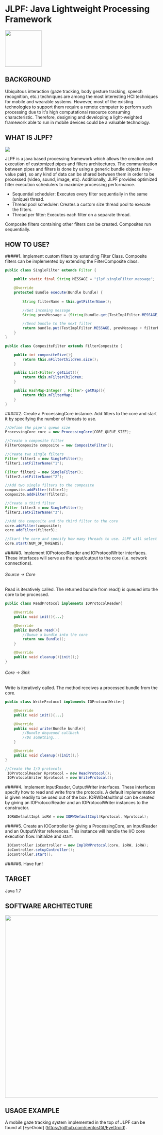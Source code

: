 JLPF: Java Lightweight Processing Framework
========

<img src="Images/JLPF_Logo.png?raw=true" height="120"/>

BACKGROUND
--------------

Ubiquitous interaction (gaze tracking, body gesture tracking, speech recognition, etc.) techniques are among the most interesting HCI techniques for mobile and wearable systems. However, most of the existing technologies to support them require a remote computer to perform such processing due to it's high computational resource consuming characteristic. Therefore, designing and developing a light-weighted framework able to run in mobile devices could be a valuable technology.

WHAT IS JLPF?
--------------

<img src="Images/pipes_and_filters.png?raw=true"/>

JLPF is a java based processing framework which allows the creation and execution of customized pipes and filters architectures. The communication between pipes and filters is done by using a generic bundle objects (key-value pair), so any kind of data can be shared between them in order to be processed (video, sound, image, etc). Additionally, JLPF provides optimized filter execution schedulers to maximize processing performance.

* Sequential scheduler: Executes every filter sequentially in the same (unique) thread. 
* Thread pool scheduler: Creates a custom size thread pool to execute the filters.
* Thread per filter: Executes each filter on a separate thread.

Composite filters containing other filters can be created. Composites run sequentially.

HOW TO USE?
---------

#####1. Implement custom filters by extending Filter Class. Composite filters can be implemented by extending the FilterComposite class.

```java
public class SingleFilter extends Filter {

    public static final String MESSAGE = "jlpf.singleFilter.message";

    @Override
    protected Bundle execute(Bundle bundle) {
       
        String filterName = this.getFilterName();

        //Get incoming message
        String prevMessage = (String)bundle.get(TestImplFilter.MESSAGE);

        //Send bundle to the next filter
        return bundle.put(TestImplFilter.MESSAGE, prevMessage + filterName);
    }
}
```

```java
public class CompositeFilter extends FilterComposite {

    public int compositeSize(){
        return this.mFilterChildren.size();
    }

    public List<Filter> getList(){
        return this.mFilterChildren;
    }

    public HashMap<Integer , Filter> getMap(){
        return this.mFilterMap;
    }
}
```

#####2. Create a ProcessingCore instance. Add filters to the core and start it by specifying the number of threads to use.

```java
//Define the pipe's queue size
ProcessingCore core = new ProcessingCore(CORE_QUEUE_SIZE);

//Create a composite filter
FilterComposite composite = new CompositeFilter();

//Create two single filters
Filter filter1 = new SingleFilter();
filter1.setFilterName("1");

Filter filter2 = new SingleFilter();
filter2.setFilterName("2");

//Add two single filters to the composite
composite.addFilter(filter1);
composite.addFilter(filter2);

//Create a third filter
Filter filter3 = new SingleFilter();
filter2.setFilterName("3");

//Add the composite and the third filter to the core
core.addFilter(composite);
core.addFilter(filter3);

//Start the core and specify how many threads to use. JLPF will select the best execution configuration for you!
core.start(NUM_OF_THREADS);
```

#####3. Implement IOProtocolReader and IOProtocolWriter interfaces. These interfaces will serve as the input/output to the core (i.e. network connections).

###### Source -> Core

Read is iteratively called. The returned bundle from read() is queued into the core to be processed.

```java
public class ReadProtocol implements IOProtocolReader{

    @Override
    public void init(){...}

    @Override
    public Bundle read(){
        //Queue a bundle into the core
        return new Bundle();
    }

    @Override
    public void cleanup(){init();}
}

```

###### Core -> Sink

Write is iteratively called. The method receives a processed bundle from the core.

```java
public class WriteProtocol implements IOProtocolWriter{

    @Override
    public void init(){...}

    @Override
    public void write(Bundle bundle){
        //Bundle dequeued callback
        //Do something...
    }

    @Override
    public void cleanup(){init();}
}

```

``` java
//Create the I/O protocols
 IOProtocolReader Rprotocol = new ReadProtocol();
 IOProtocolWriter Wprotocol = new WriteProtocol();
```

#####4. Implement InputReader, OutputWriter interfaces. These interfaces specify how to read and write from the protocols. A default implementation is given readily to be used out of the box. IORWDefaultImpl can be created by giving an IOProtocolReader and an IOProtocolWriter instances to the constructor.

```java
 IORWDefaultImpl ioRW = new IORWDefaultImpl(Rprotocol, Wprotocol);
```

#####5. Create an IOController by giving a ProcessingCore, an InputReader and an OutputWriter references. This instance will handle the I/O core execution flow. Initialize and start.

```java
 IOController ioController = new ImplRWProtocol(core, ioRW, ioRW);
 ioController.setupController();
 ioController.start();
```

#####6. Have fun!

TARGET
---------

Java 1.7

SOFTWARE ARCHITECTURE
--------------

<img src="Images/jlpf_arch.png?raw=true" height="600"/>

USAGE EXAMPLE
---------

A mobile gaze tracking system implemented in the top of JLPF can be found at [EyeDroid] (https://github.com/centosGit/EyeDroid).
